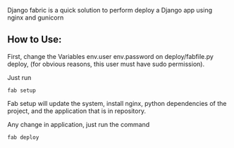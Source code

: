 Django fabric is a quick solution to perform deploy a Django app using nginx and gunicorn

How to Use:
-----------
First, change the Variables env.user env.password on deploy/fabfile.py deploy,
 (for obvious reasons, this user must have sudo permission).

Just run

    fab setup

Fab setup will update the system, install nginx, python dependencies of the project,
and the application that is in repository.

Any change in application, just run the command

    fab deploy


